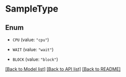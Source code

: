 # SampleType

## Enum


* `CPU` (value: `"cpu"`)

* `WAIT` (value: `"wait"`)

* `BLOCK` (value: `"block"`)


[[Back to Model list]](../README.md#documentation-for-models) [[Back to API list]](../README.md#documentation-for-api-endpoints) [[Back to README]](../README.md)


